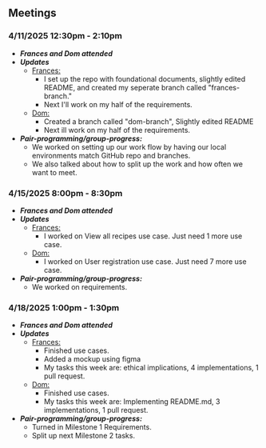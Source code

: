 ## Meetings
### 4/11/2025 12:30pm - 2:10pm 
- ***Frances and Dom attended***
- ***Updates***
  - <ins>Frances: </ins>
    - I set up the repo with foundational documents, slightly edited README, and created my seperate branch called "frances-branch." 
    - Next I'll work on my half of the requirements.
  - <ins>Dom: </ins>
    - Created a branch called "dom-branch", Slightly edited README
    - Next ill work on my half of the requirements. 
- ***Pair-programming/group-progress:***
    - We worked on setting up our work flow by having our local environments match GitHub repo and branches.    
    - We also talked about how to split up the work and how often we want to meet. 

 ### 4/15/2025 8:00pm - 8:30pm
 - ***Frances and Dom attended***
 - ***Updates***
   - <ins>Frances: </ins>
      - I worked on View all recipes use case. Just need 1 more use case. 
   - <ins>Dom: </ins>
      - I worked on User registration use case. Just need 7 more use case. 
 - ***Pair-programming/group-progress:***
    - We worked on requirements. 

### 4/18/2025 1:00pm - 1:30pm
 - ***Frances and Dom attended***
 - ***Updates***
   - <ins>Frances: </ins>
     - Finished use cases. 
     - Added a mockup using figma
     - My tasks this week are: ethical implications, 4 implementations, 1 pull request.
   - <ins>Dom: </ins>
      - Finished use cases.
      - My tasks this week are: Implementing README.md, 3 implementations, 1 pull request. 
 - ***Pair-programming/group-progress:***
    - Turned in Milestone 1 Requirements.
    - Split up next Milestone 2 tasks.


